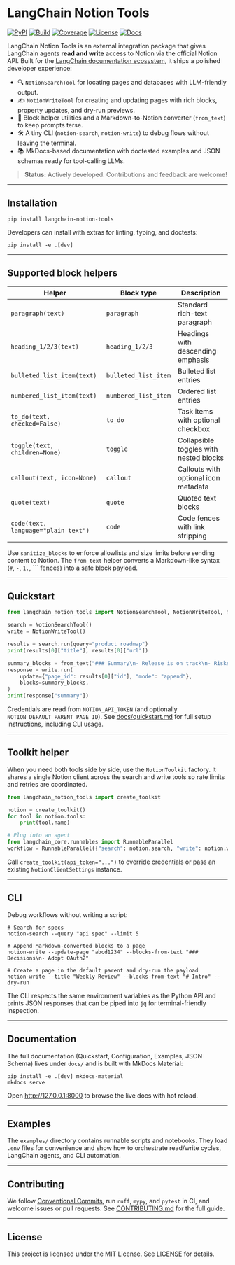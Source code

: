 # LangChain Notion Tools

[![PyPI](https://img.shields.io/pypi/v/langchain-notion-tools.svg)](https://pypi.org/project/langchain-notion-tools/)
[![Build](https://github.com/dineshkumarkummara/langchain-notion-tool/actions/workflows/ci.yml/badge.svg)](https://github.com/dineshkumarkummara/langchain-notion-tool/actions/workflows/ci.yml)
[![Coverage](https://img.shields.io/badge/coverage-90%25-brightgreen.svg)](#tests)
[![License](https://img.shields.io/badge/license-MIT-blue.svg)](LICENSE)
[![Docs](https://img.shields.io/badge/docs-mkdocs--material-2962ff.svg)](docs/index.md)

LangChain Notion Tools is an external integration package that gives LangChain agents **read and
write** access to Notion via the official Notion API. Built for the
[LangChain documentation ecosystem](https://python.langchain.com/docs/), it ships a polished
developer experience:

- 🔍 `NotionSearchTool` for locating pages and databases with LLM-friendly output.
- ✍️ `NotionWriteTool` for creating and updating pages with rich blocks, property updates, and
  dry-run previews.
- 🧱 Block helper utilities and a Markdown-to-Notion converter (`from_text`) to keep prompts terse.
- 🛠️ A tiny CLI (`notion-search`, `notion-write`) to debug flows without leaving the terminal.
- 📚 MkDocs-based documentation with doctested examples and JSON schemas ready for tool-calling LLMs.

> **Status:** Actively developed. Contributions and feedback are welcome!

---

## Installation

```
pip install langchain-notion-tools
```

Developers can install with extras for linting, typing, and doctests:

```
pip install -e .[dev]
```

---

## Supported block helpers

| Helper | Block type | Description |
| --- | --- | --- |
| `paragraph(text)` | `paragraph` | Standard rich-text paragraph |
| `heading_1/2/3(text)` | `heading_1/2/3` | Headings with descending emphasis |
| `bulleted_list_item(text)` | `bulleted_list_item` | Bulleted list entries |
| `numbered_list_item(text)` | `numbered_list_item` | Ordered list entries |
| `to_do(text, checked=False)` | `to_do` | Task items with optional checkbox |
| `toggle(text, children=None)` | `toggle` | Collapsible toggles with nested blocks |
| `callout(text, icon=None)` | `callout` | Callouts with optional icon metadata |
| `quote(text)` | `quote` | Quoted text blocks |
| `code(text, language="plain text")` | `code` | Code fences with link stripping |

Use `sanitize_blocks` to enforce allowlists and size limits before sending content to Notion. The
`from_text` helper converts a Markdown-like syntax (`#`, `-`, `1.`, ``` fences) into a safe block
payload.

---

## Quickstart

```python
from langchain_notion_tools import NotionSearchTool, NotionWriteTool, from_text

search = NotionSearchTool()
write = NotionWriteTool()

results = search.run(query="product roadmap")
print(results[0]["title"], results[0]["url"])

summary_blocks = from_text("### Summary\n- Release is on track\n- Risks reviewed")
response = write.run(
    update={"page_id": results[0]["id"], "mode": "append"},
    blocks=summary_blocks,
)
print(response["summary"])
```

Credentials are read from `NOTION_API_TOKEN` (and optionally `NOTION_DEFAULT_PARENT_PAGE_ID`). See
[docs/quickstart.md](docs/quickstart.md) for full setup instructions, including CLI usage.

---

## Toolkit helper

When you need both tools side by side, use the `NotionToolkit` factory. It shares a single Notion client across the search and write tools so rate limits and retries are coordinated.

```python
from langchain_notion_tools import create_toolkit

notion = create_toolkit()
for tool in notion.tools:
    print(tool.name)

# Plug into an agent
from langchain_core.runnables import RunnableParallel
workflow = RunnableParallel({"search": notion.search, "write": notion.write})
```

Call `create_toolkit(api_token="...")` to override credentials or pass an existing `NotionClientSettings` instance.

---

## CLI

Debug workflows without writing a script:

```
# Search for specs
notion-search --query "api spec" --limit 5

# Append Markdown-converted blocks to a page
notion-write --update-page "abcd1234" --blocks-from-text "### Decisions\n- Adopt OAuth2"

# Create a page in the default parent and dry-run the payload
notion-write --title "Weekly Review" --blocks-from-text "# Intro" --dry-run
```

The CLI respects the same environment variables as the Python API and prints JSON responses that
can be piped into `jq` for terminal-friendly inspection.

---

## Documentation

The full documentation (Quickstart, Configuration, Examples, JSON Schema) lives under `docs/` and
is built with MkDocs Material:

```
pip install -e .[dev] mkdocs-material
mkdocs serve
```

Open <http://127.0.0.1:8000> to browse the live docs with hot reload.

---

## Examples

The `examples/` directory contains runnable scripts and notebooks. They load `.env` files for
 convenience and show how to orchestrate read/write cycles, LangChain agents, and CLI automation.

---

## Contributing

We follow [Conventional Commits](https://www.conventionalcommits.org/), run `ruff`, `mypy`, and
`pytest` in CI, and welcome issues or pull requests. See [CONTRIBUTING.md](CONTRIBUTING.md) for the
full guide.

---

## License

This project is licensed under the MIT License. See [LICENSE](LICENSE) for details.

